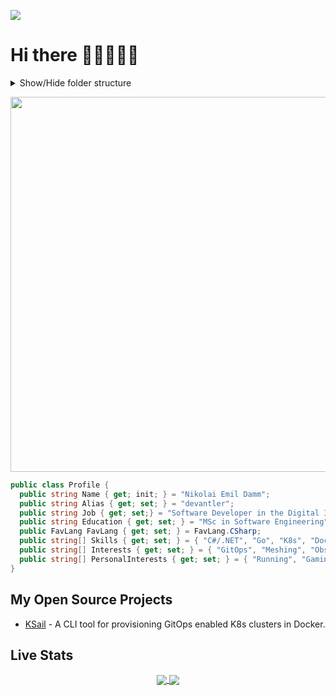 ![](https://komarev.com/ghpvc/?username=devantler)

# Hi there 👨🏻‍💻🤘🏻

<details> 
  <summary>Show/Hide folder structure</summary>

<!-- readme-tree start -->
```
.
└── .github
    └── workflows

2 directories
```
<!-- readme-tree end -->

</details>
<p align="center">
  <img src="https://github.com/devantler/devantler/assets/26203420/60c5ee86-ce7e-4962-b459-e40d991589f1" width="600">
</p>

```csharp
public class Profile {
  public string Name { get; init; } = "Nikolai Emil Damm";
  public string Alias { get; set; } = "devantler";
  public string Job { get; set;} = "Software Developer in the Digital Incubator at Energinet";
  public string Education { get; set; } = "MSc in Software Engineering";
  public FavLang FavLang { get; set; } = FavLang.CSharp;
  public string[] Skills { get; set; } = { "C#/.NET", "Go", "K8s", "Docker", "CNCF", "And much much more" };
  public string[] Interests { get; set; } = { "GitOps", "Meshing", "Observability", "Modern approaches to bridge OT and IT" };
  public string[] PersonalInterests { get; set; } = { "Running", "Gaming", "Technology" };
}
```

## My Open Source Projects

- [KSail](https://github.com/devantler/ksail) - A CLI tool for provisioning GitOps enabled K8s clusters in Docker.

## Live Stats

<div align="center">
  <a href="https://github.com/anuraghazra/github-readme-stats">
    <img align="center" src="https://github-readme-stats-pt7yj2vy3-devantler.vercel.app/api/top-langs/?username=devantler&theme=dark&langs_count=8&layout=compact&role=OWNER,COLLABORATOR&&exclude_repo=software-engineering-f22-shared" />
  </a>
  <a href="https://github.com/anuraghazra/github-readme-stats">
    <img align="center" src="https://github-readme-stats-pt7yj2vy3-devantler.vercel.app/api?username=devantler&show_icons=true&theme=tokyonight&count_private=true&include_all_commits=true&role=OWNER,COLLABORATOR"/>
  </a>
</div>
